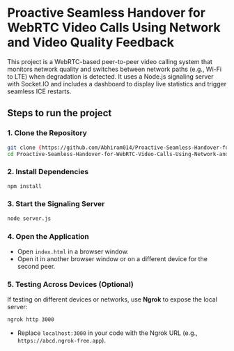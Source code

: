 # Proactive Seamless Handover for WebRTC Video Calls Using Network and Video Quality Feedback


This project is a WebRTC-based peer-to-peer video calling system that monitors network quality and switches between network paths (e.g., Wi-Fi to LTE) when degradation is detected. It uses a Node.js signaling server with Socket.IO and includes a dashboard to display live statistics and trigger seamless ICE restarts.

## Steps to run the project

### 1. Clone the Repository
```bash
git clone (https://github.com/Abhiram014/Proactive-Seamless-Handover-for-WebRTC-Video-Calls-Using-Network-and-Video-Quality-Feedback
cd Proactive-Seamless-Handover-for-WebRTC-Video-Calls-Using-Network-and-Video-Quality-Feedback
```

### 2. Install Dependencies
```bash
npm install
```

### 3. Start the Signaling Server
```bash
node server.js
```

### 4. Open the Application
- Open `index.html` in a browser window.
- Open it in another browser window or on a different device for the second peer.

### 5. Testing Across Devices (Optional)
If testing on different devices or networks, use **Ngrok** to expose the local server:
```bash
ngrok http 3000
```
- Replace `localhost:3000` in your code with the Ngrok URL (e.g., `https://abcd.ngrok-free.app`).
